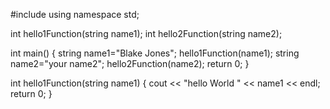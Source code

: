 #include <iostream>
using namespace std;

int hello1Function(string name1);
int hello2Function(string name2);

int main()
{
	string name1="Blake Jones";
	hello1Function(name1);
	string name2="your name2";
	hello2Function(name2);
	return 0;
}

int hello1Function(string name1)
{
cout << "hello World " << name1 << endl;
return 0;
}
